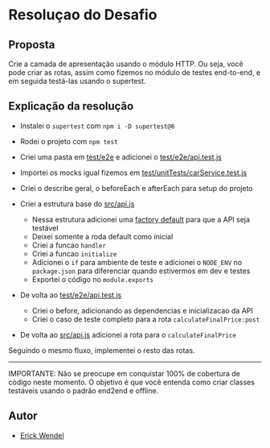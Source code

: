 # Resoluçao do Desafio

## Proposta

Crie a camada de apresentação usando o módulo HTTP. Ou seja, você pode criar as rotas, assim como fizemos no módulo de testes end-to-end, e em seguida testá-las usando o supertest.

## Explicação da resolução

- Instalei o `supertest` com `npm i -D supertest@6`
- Rodei o projeto com `npm test`
- Criei uma pasta em [test/e2e](test/e2e) e adicionei o [test/e2e/api.test.js](test/e2e/api.test.js)
- Importei os mocks igual fizemos em [test/unitTests/carService.test.js](test/unitTests/carService.test.js)
- Criei o describe geral, o beforeEach e afterEach para setup do projeto
- Criei a estrutura base do [src/api.js](src/api.js)
  - Nessa estrutura adicionei uma [factory default](src/api.js#7) para que a API seja testável
  - Deixei somente a roda default como inicial
  - Criei a funcao `handler`
  - Criei a funcao `initialize`
  - Adicionei o `if` para ambiente de teste e adicionei o `NODE_ENV` no `package.json` para diferenciar quando estivermos em dev e testes
  - Exportei o código no `module.exports` 

- De volta ao [test/e2e/api.test.js](test/e2e/api.test.js)
  - Criei o before, adicionando as dependencias e inicializacao da API
  - Criei o caso de teste completo para a rota `calculateFinalPrice:post`
- De volta ao [src/api.js](src/api.js) adicionei a rota para o `calculateFinalPrice`

Seguindo o mesmo fluxo, implementei o resto das rotas.


------
IMPORTANTE: Não se preocupe em conquistar 100% de cobertura de código neste momento. O objetivo é que você entenda como criar classes testáveis usando o padrão end2end e offline.

## Autor

- [Erick Wendel](https://twitter.com/erickwendel_)
